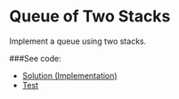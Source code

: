 # Queue of Two Stacks

Implement a queue using two stacks.

###See code:
- [Solution (Implementation)](./__init__.py)
- [Test](./test.py)